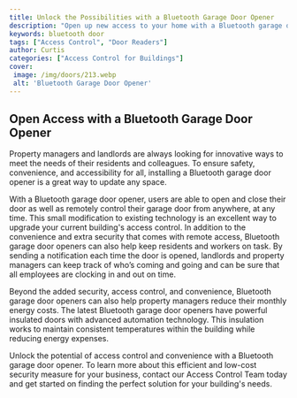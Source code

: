 ```yaml
---
title: Unlock the Possibilities with a Bluetooth Garage Door Opener
description: "Open up new access to your home with a Bluetooth garage door opener Discover the convenience of having total control of your garage and all the possibilities it opens up for you"
keywords: bluetooth door
tags: ["Access Control", "Door Readers"]
author: Curtis
categories: ["Access Control for Buildings"]
cover: 
 image: /img/doors/213.webp
 alt: 'Bluetooth Garage Door Opener'
---
```

## Open Access with a Bluetooth Garage Door Opener

Property managers and landlords are always looking for innovative ways to meet the needs of their residents and colleagues. To ensure safety, convenience, and accessibility for all, installing a Bluetooth garage door opener is a great way to update any space.

With a Bluetooth garage door opener, users are able to open and close their door as well as remotely control their garage door from anywhere, at any time. This small modification to existing technology is an excellent way to upgrade your current building's access control. In addition to the convenience and extra security that comes with remote access, Bluetooth garage door openers can also help keep residents and workers on task. By sending a notification each time the door is opened, landlords and property managers can keep track of who’s coming and going and can be sure that all employees are clocking in and out on time.

Beyond the added security, access control, and convenience, Bluetooth garage door openers can also help property managers reduce their monthly energy costs. The latest Bluetooth garage door openers have powerful insulated doors with advanced automation technology. This insulation works to maintain consistent temperatures within the building while reducing energy expenses.

Unlock the potential of access control and convenience with a Bluetooth garage door opener. To learn more about this efficient and low-cost security measure for your business, contact our Access Control Team today and get started on finding the perfect solution for your building's needs.
